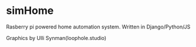 # simHome
Rasberry pi powered home automation system.
Written in Django/Python/JS

Graphics by Ulli Synman(loophole.studio)

